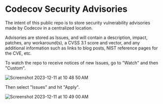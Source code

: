 # Codecov Security Advisories
The intent of this public repo is to store security vulnerability advisories made by Codecov in a centralized location. 

Advisories are stored as Issues, and will contain a description, impact, patches, any workaround(s), a CVSS 3.1 score and vector, and any additional information such as links to blog posts, NIST reference pages for the CVE, etc.

To watch the repo to receive notices of new Issues, go to "Watch" and then "Custom".

![Screenshot 2023-12-11 at 10 48 50 AM](https://github.com/codecov/security-advisories/assets/89863182/e9487d2d-279f-440f-83b8-5d8f16c17f70)

Then select "Issues" and hit "Apply".

![Screenshot 2023-12-11 at 10 49 00 AM](https://github.com/codecov/security-advisories/assets/89863182/e58e20f6-8d03-47b8-b774-1def056ced86)
